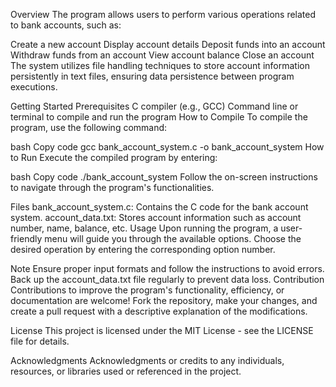 Overview
The program allows users to perform various operations related to bank accounts, such as:

Create a new account
Display account details
Deposit funds into an account
Withdraw funds from an account
View account balance
Close an account
The system utilizes file handling techniques to store account information persistently in text files, ensuring data persistence between program executions.

Getting Started
Prerequisites
C compiler (e.g., GCC)
Command line or terminal to compile and run the program
How to Compile
To compile the program, use the following command:

bash
Copy code
gcc bank_account_system.c -o bank_account_system
How to Run
Execute the compiled program by entering:

bash
Copy code
./bank_account_system
Follow the on-screen instructions to navigate through the program's functionalities.

Files
bank_account_system.c: Contains the C code for the bank account system.
account_data.txt: Stores account information such as account number, name, balance, etc.
Usage
Upon running the program, a user-friendly menu will guide you through the available options. Choose the desired operation by entering the corresponding option number.

Note
Ensure proper input formats and follow the instructions to avoid errors.
Back up the account_data.txt file regularly to prevent data loss.
Contribution
Contributions to improve the program's functionality, efficiency, or documentation are welcome! Fork the repository, make your changes, and create a pull request with a descriptive explanation of the modifications.

License
This project is licensed under the MIT License - see the LICENSE file for details.

Acknowledgments
Acknowledgments or credits to any individuals, resources, or libraries used or referenced in the project.
